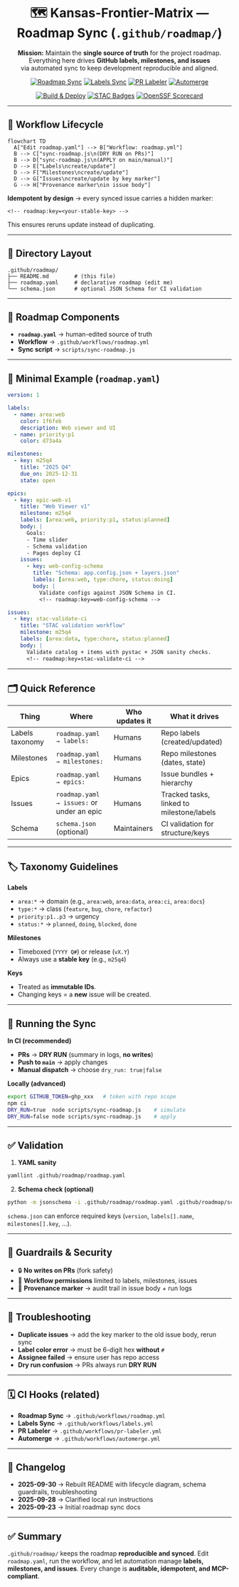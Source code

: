 <div align="center">

# 🗺️ Kansas-Frontier-Matrix — Roadmap Sync (`.github/roadmap/`)

**Mission:** Maintain the **single source of truth** for the project roadmap.  
Everything here drives **GitHub labels, milestones, and issues**  
via automated sync to keep development reproducible and aligned.  

[![Roadmap Sync](https://github.com/bartytime4life/Kansas-Frontier-Matrix/actions/workflows/roadmap.yml/badge.svg)](../workflows/roadmap.yml)
[![Labels Sync](https://github.com/bartytime4life/Kansas-Frontier-Matrix/actions/workflows/labels.yml/badge.svg)](../workflows/labels.yml)
[![PR Labeler](https://github.com/bartytime4life/Kansas-Frontier-Matrix/actions/workflows/pr-labeler.yml/badge.svg)](../workflows/pr-labeler.yml)
[![Automerge](https://github.com/bartytime4life/Kansas-Frontier-Matrix/actions/workflows/automerge.yml/badge.svg)](../workflows/automerge.yml)

[![Build & Deploy](https://github.com/bartytime4life/Kansas-Frontier-Matrix/actions/workflows/site.yml/badge.svg)](../workflows/site.yml)
[![STAC Badges](https://github.com/bartytime4life/Kansas-Frontier-Matrix/actions/workflows/stac-badges.yml/badge.svg)](../workflows/stac-badges.yml)
[![OpenSSF Scorecard](https://github.com/bartytime4life/Kansas-Frontier-Matrix/actions/workflows/ossf-scorecard.yml/badge.svg)](../workflows/ossf-scorecard.yml)

</div>

---

## 🔄 Workflow Lifecycle

```mermaid
flowchart TD
  A["Edit roadmap.yaml"] --> B["Workflow: roadmap.yml"]
  B --> C["sync-roadmap.js\n(DRY RUN on PRs)"]
  B --> D["sync-roadmap.js\n(APPLY on main/manual)"]
  D --> E["Labels\ncreate/update"]
  D --> F["Milestones\ncreate/update"]
  D --> G["Issues\ncreate/update by key marker"]
  G --> H["Provenance marker\nin issue body"]
````

<!-- END OF MERMAID -->

**Idempotent by design** → every synced issue carries a hidden marker:

```
<!-- roadmap:key=<your-stable-key> -->
```

This ensures reruns update instead of duplicating.

---

## 📂 Directory Layout

```
.github/roadmap/
├── README.md        # (this file)
├── roadmap.yaml     # declarative roadmap (edit me)
└── schema.json      # optional JSON Schema for CI validation
```

---

## 📝 Roadmap Components

* **`roadmap.yaml`** → human-edited source of truth
* **Workflow** → `.github/workflows/roadmap.yml`
* **Sync script** → `scripts/sync-roadmap.js`

---

## 🧩 Minimal Example (`roadmap.yaml`)

```yaml
version: 1

labels:
  - name: area:web
    color: 1f6feb
    description: Web viewer and UI
  - name: priority:p1
    color: d73a4a

milestones:
  - key: m25q4
    title: "2025 Q4"
    due_on: 2025-12-31
    state: open

epics:
  - key: epic-web-v1
    title: "Web Viewer v1"
    milestone: m25q4
    labels: [area:web, priority:p1, status:planned]
    body: |
      Goals:
      - Time slider
      - Schema validation
      - Pages deploy CI
    issues:
      - key: web-config-schema
        title: "Schema: app.config.json + layers.json"
        labels: [area:web, type:chore, status:doing]
        body: |
          Validate configs against JSON Schema in CI.
          <!-- roadmap:key=web-config-schema -->

issues:
  - key: stac-validate-ci
    title: "STAC validation workflow"
    milestone: m25q4
    labels: [area:data, type:chore, status:planned]
    body: |
      Validate catalog + items with pystac + JSON sanity checks.
      <!-- roadmap:key=stac-validate-ci -->
```

---

## 🗂️ Quick Reference

| Thing           | Where                                     | Who updates it | What it drives                            |
| --------------- | ----------------------------------------- | -------------- | ----------------------------------------- |
| Labels taxonomy | `roadmap.yaml → labels:`                  | Humans         | Repo labels (created/updated)             |
| Milestones      | `roadmap.yaml → milestones:`              | Humans         | Repo milestones (dates, state)            |
| Epics           | `roadmap.yaml → epics:`                   | Humans         | Issue bundles + hierarchy                 |
| Issues          | `roadmap.yaml → issues:` or under an epic | Humans         | Tracked tasks, linked to milestone/labels |
| Schema          | `schema.json` (optional)                  | Maintainers    | CI validation for structure/keys          |

---

## 🏷️ Taxonomy Guidelines

**Labels**

* `area:*` → domain (e.g., `area:web`, `area:data`, `area:ci`, `area:docs`)
* `type:*` → class (`feature`, `bug`, `chore`, `refactor`)
* `priority:p1..p3` → urgency
* `status:*` → `planned`, `doing`, `blocked`, `done`

**Milestones**

* Timeboxed (`YYYY Q#`) or release (`vX.Y`)
* Always use a **stable key** (e.g., `m25q4`)

**Keys**

* Treated as **immutable IDs**.
* Changing keys = a **new** issue will be created.

---

## 🚀 Running the Sync

**In CI (recommended)**

* **PRs** → **DRY RUN** (summary in logs, **no writes**)
* **Push to `main`** → apply changes
* **Manual dispatch** → choose `dry_run: true|false`

**Locally (advanced)**

```bash
export GITHUB_TOKEN=ghp_xxx   # token with repo scope
npm ci
DRY_RUN=true  node scripts/sync-roadmap.js    # simulate
DRY_RUN=false node scripts/sync-roadmap.js    # apply
```

---

## ✅ Validation

1. **YAML sanity**

```bash
yamllint .github/roadmap/roadmap.yaml
```

2. **Schema check (optional)**

```bash
python -m jsonschema -i .github/roadmap/roadmap.yaml .github/roadmap/schema.json
```

`schema.json` can enforce required keys (`version`, `labels[].name`, `milestones[].key`, …).

---

## 🔐 Guardrails & Security

* 🔒 **No writes on PRs** (fork safety)
* 🧩 **Workflow permissions** limited to labels, milestones, issues
* 🧾 **Provenance marker** → audit trail in issue body + run logs

---

## 🧯 Troubleshooting

* **Duplicate issues** → add the key marker to the old issue body, rerun sync
* **Label color error** → must be 6-digit hex **without** `#`
* **Assignee failed** → ensure user has repo access
* **Dry run confusion** → PRs always run **DRY RUN**

---

## 🗓️ CI Hooks (related)

* **Roadmap Sync** → `.github/workflows/roadmap.yml`
* **Labels Sync** → `.github/workflows/labels.yml`
* **PR Labeler** → `.github/workflows/pr-labeler.yml`
* **Automerge** → `.github/workflows/automerge.yml`

---

## 📜 Changelog

* **2025-09-30** → Rebuilt README with lifecycle diagram, schema guardrails, troubleshooting
* **2025-09-28** → Clarified local run instructions
* **2025-09-23** → Initial roadmap sync docs

---

## ✅ Summary

`.github/roadmap/` keeps the roadmap **reproducible and synced**.
Edit `roadmap.yaml`, run the workflow, and let automation manage **labels, milestones, and issues**.
Every change is **auditable, idempotent, and MCP-compliant**.
